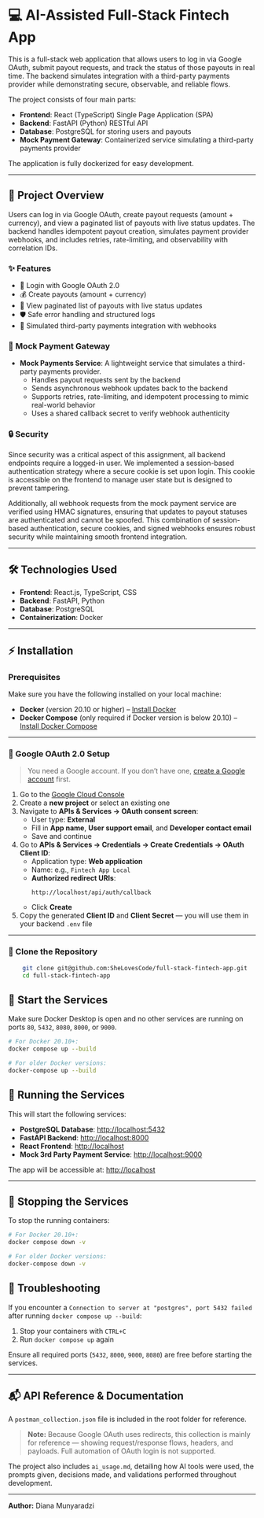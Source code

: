 # 💻 AI-Assisted Full-Stack Fintech App

This is a full-stack web application that allows users to log in via Google OAuth, submit payout requests, and track the status of those payouts in real time. The backend simulates integration with a third-party payments provider while demonstrating secure, observable, and reliable flows.

The project consists of four main parts:

- **Frontend**: React (TypeScript) Single Page Application (SPA)  
- **Backend**: FastAPI (Python) RESTful API  
- **Database**: PostgreSQL for storing users and payouts  
- **Mock Payment Gateway**: Containerized service simulating a third-party payments provider  

The application is fully dockerized for easy development.

---

## 🧭 Project Overview

Users can log in via Google OAuth, create payout requests (amount + currency), and view a paginated list of payouts with live status updates. The backend handles idempotent payout creation, simulates payment provider webhooks, and includes retries, rate-limiting, and observability with correlation IDs.

### ✨ Features
- 🔑 Login with Google OAuth 2.0  
- 💰 Create payouts (amount + currency)  
- 📃 View paginated list of payouts with live status updates  
- 🛡 Safe error handling and structured logs  
- 🔄 Simulated third-party payments integration with webhooks  

### 🏦 Mock Payment Gateway
- **Mock Payments Service**: A lightweight service that simulates a third-party payments provider.
  - Handles payout requests sent by the backend  
  - Sends asynchronous webhook updates back to the backend  
  - Supports retries, rate-limiting, and idempotent processing to mimic real-world behavior  
  - Uses a shared callback secret to verify webhook authenticity  

### 🔒 Security

Since security was a critical aspect of this assignment, all backend endpoints require a logged-in user. We implemented a session-based authentication strategy where a secure cookie is set upon login. This cookie is accessible on the frontend to manage user state but is designed to prevent tampering.  

Additionally, all webhook requests from the mock payment service are verified using HMAC signatures, ensuring that updates to payout statuses are authenticated and cannot be spoofed. This combination of session-based authentication, secure cookies, and signed webhooks ensures robust security while maintaining smooth frontend integration.

---

## 🛠 Technologies Used

- **Frontend**: React.js, TypeScript, CSS  
- **Backend**: FastAPI, Python  
- **Database**: PostgreSQL  
- **Containerization**: Docker  

---

## ⚡ Installation

### Prerequisites

Make sure you have the following installed on your local machine:

- **Docker** (version 20.10 or higher) – [Install Docker](https://docs.docker.com/get-docker/)  
- **Docker Compose** (only required if Docker version is below 20.10) – [Install Docker Compose](https://docs.docker.com/compose/install/)  

---

### 🔐 Google OAuth 2.0 Setup

> You need a Google account. If you don’t have one, [create a Google account](https://accounts.google.com/signup) first.

1. Go to the [Google Cloud Console](https://console.cloud.google.com/)  
2. Create a **new project** or select an existing one  
3. Navigate to **APIs & Services → OAuth consent screen**:
   - User type: **External**  
   - Fill in **App name**, **User support email**, and **Developer contact email**  
   - Save and continue  
4. Go to **APIs & Services → Credentials → Create Credentials → OAuth Client ID**:
   - Application type: **Web application**  
   - Name: e.g., `Fintech App Local`  
   - **Authorized redirect URIs**:  
     ```text
     http://localhost/api/auth/callback
     ```  
   - Click **Create**  
5. Copy the generated **Client ID** and **Client Secret** — you will use them in your backend `.env` file  

---

### 📂 Clone the Repository

```bash
    git clone git@github.com:SheLovesCode/full-stack-fintech-app.git
    cd full-stack-fintech-app
```

## 🚀 Start the Services

Make sure Docker Desktop is open and no other services are running on ports `80`, `5432`, `8080`, `8000`, or `9000`.

```bash
# For Docker 20.10+:
docker compose up --build

# For older Docker versions:
docker-compose up --build
```

## 🚀 Running the Services

This will start the following services:

- **PostgreSQL Database**: [http://localhost:5432](http://localhost:5432)  
- **FastAPI Backend**: [http://localhost:8000](http://localhost:8000)  
- **React Frontend**: [http://localhost](http://localhost)  
- **Mock 3rd Party Payment Service**: [http://localhost:9000](http://localhost:9000)  

The app will be accessible at: [http://localhost](http://localhost)

---

## 🛑 Stopping the Services

To stop the running containers:

```bash
# For Docker 20.10+:
docker compose down -v

# For older Docker versions:
docker-compose down -v
```

## 🐞 Troubleshooting

If you encounter a `Connection to server at "postgres", port 5432 failed` after running `docker compose up --build`:

1. Stop your containers with `CTRL+C`  
2. Run `docker compose up` again  

Ensure all required ports (`5432`, `8000`, `9000`, `8080`) are free before starting the services.

---

## 📬 API Reference & Documentation

A `postman_collection.json` file is included in the root folder for reference.

> **Note:** Because Google OAuth uses redirects, this collection is mainly for reference — showing request/response flows, headers, and payloads. Full automation of OAuth login is not supported.

The project also includes `ai_usage.md`, detailing how AI tools were used, the prompts given, decisions made, and validations performed throughout development.

---

**Author:** Diana Munyaradzi
